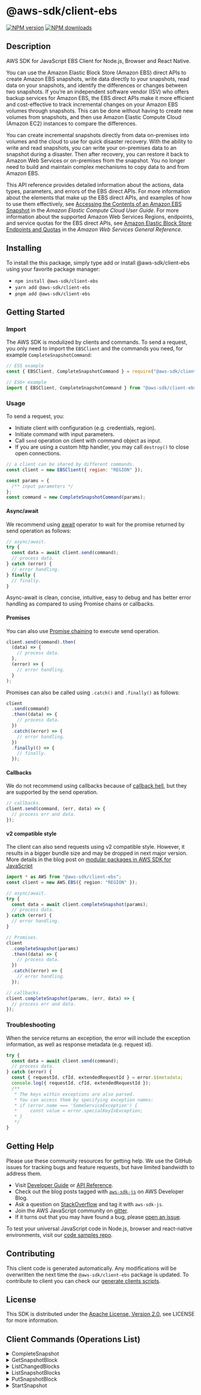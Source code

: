 <!-- generated file, do not edit directly -->

# @aws-sdk/client-ebs

[![NPM version](https://img.shields.io/npm/v/@aws-sdk/client-ebs/latest.svg)](https://www.npmjs.com/package/@aws-sdk/client-ebs)
[![NPM downloads](https://img.shields.io/npm/dm/@aws-sdk/client-ebs.svg)](https://www.npmjs.com/package/@aws-sdk/client-ebs)

## Description

AWS SDK for JavaScript EBS Client for Node.js, Browser and React Native.

<p>You can use the Amazon Elastic Block Store (Amazon EBS) direct APIs to create Amazon EBS snapshots, write data directly to
your snapshots, read data on your snapshots, and identify the differences or changes between
two snapshots. If you’re an independent software vendor (ISV) who offers backup services for
Amazon EBS, the EBS direct APIs make it more efficient and cost-effective to track incremental changes on
your Amazon EBS volumes through snapshots. This can be done without having to create new volumes
from snapshots, and then use Amazon Elastic Compute Cloud (Amazon EC2) instances to compare the differences.</p>

<p>You can create incremental snapshots directly from data on-premises into volumes and the
cloud to use for quick disaster recovery. With the ability to write and read snapshots, you can
write your on-premises data to an snapshot during a disaster. Then after recovery, you can
restore it back to Amazon Web Services or on-premises from the snapshot. You no longer need to build and
maintain complex mechanisms to copy data to and from Amazon EBS.</p>

<p>This API reference provides detailed information about the actions, data types,
parameters, and errors of the EBS direct APIs. For more information about the elements that
make up the EBS direct APIs, and examples of how to use them effectively, see <a href="https://docs.aws.amazon.com/AWSEC2/latest/UserGuide/ebs-accessing-snapshot.html">Accessing the Contents of an Amazon EBS Snapshot</a> in the <i>Amazon Elastic Compute Cloud User
Guide</i>. For more information about the supported Amazon Web Services Regions, endpoints,
and service quotas for the EBS direct APIs, see <a href="https://docs.aws.amazon.com/general/latest/gr/ebs-service.html">Amazon Elastic Block Store Endpoints and Quotas</a> in
the <i>Amazon Web Services General Reference</i>.</p>

## Installing

To install the this package, simply type add or install @aws-sdk/client-ebs
using your favorite package manager:

- `npm install @aws-sdk/client-ebs`
- `yarn add @aws-sdk/client-ebs`
- `pnpm add @aws-sdk/client-ebs`

## Getting Started

### Import

The AWS SDK is modulized by clients and commands.
To send a request, you only need to import the `EBSClient` and
the commands you need, for example `CompleteSnapshotCommand`:

```js
// ES5 example
const { EBSClient, CompleteSnapshotCommand } = require("@aws-sdk/client-ebs");
```

```ts
// ES6+ example
import { EBSClient, CompleteSnapshotCommand } from "@aws-sdk/client-ebs";
```

### Usage

To send a request, you:

- Initiate client with configuration (e.g. credentials, region).
- Initiate command with input parameters.
- Call `send` operation on client with command object as input.
- If you are using a custom http handler, you may call `destroy()` to close open connections.

```js
// a client can be shared by different commands.
const client = new EBSClient({ region: "REGION" });

const params = {
  /** input parameters */
};
const command = new CompleteSnapshotCommand(params);
```

#### Async/await

We recommend using [await](https://developer.mozilla.org/en-US/docs/Web/JavaScript/Reference/Operators/await)
operator to wait for the promise returned by send operation as follows:

```js
// async/await.
try {
  const data = await client.send(command);
  // process data.
} catch (error) {
  // error handling.
} finally {
  // finally.
}
```

Async-await is clean, concise, intuitive, easy to debug and has better error handling
as compared to using Promise chains or callbacks.

#### Promises

You can also use [Promise chaining](https://developer.mozilla.org/en-US/docs/Web/JavaScript/Guide/Using_promises#chaining)
to execute send operation.

```js
client.send(command).then(
  (data) => {
    // process data.
  },
  (error) => {
    // error handling.
  }
);
```

Promises can also be called using `.catch()` and `.finally()` as follows:

```js
client
  .send(command)
  .then((data) => {
    // process data.
  })
  .catch((error) => {
    // error handling.
  })
  .finally(() => {
    // finally.
  });
```

#### Callbacks

We do not recommend using callbacks because of [callback hell](http://callbackhell.com/),
but they are supported by the send operation.

```js
// callbacks.
client.send(command, (err, data) => {
  // process err and data.
});
```

#### v2 compatible style

The client can also send requests using v2 compatible style.
However, it results in a bigger bundle size and may be dropped in next major version. More details in the blog post
on [modular packages in AWS SDK for JavaScript](https://aws.amazon.com/blogs/developer/modular-packages-in-aws-sdk-for-javascript/)

```ts
import * as AWS from "@aws-sdk/client-ebs";
const client = new AWS.EBS({ region: "REGION" });

// async/await.
try {
  const data = await client.completeSnapshot(params);
  // process data.
} catch (error) {
  // error handling.
}

// Promises.
client
  .completeSnapshot(params)
  .then((data) => {
    // process data.
  })
  .catch((error) => {
    // error handling.
  });

// callbacks.
client.completeSnapshot(params, (err, data) => {
  // process err and data.
});
```

### Troubleshooting

When the service returns an exception, the error will include the exception information,
as well as response metadata (e.g. request id).

```js
try {
  const data = await client.send(command);
  // process data.
} catch (error) {
  const { requestId, cfId, extendedRequestId } = error.$$metadata;
  console.log({ requestId, cfId, extendedRequestId });
  /**
   * The keys within exceptions are also parsed.
   * You can access them by specifying exception names:
   * if (error.name === 'SomeServiceException') {
   *     const value = error.specialKeyInException;
   * }
   */
}
```

## Getting Help

Please use these community resources for getting help.
We use the GitHub issues for tracking bugs and feature requests, but have limited bandwidth to address them.

- Visit [Developer Guide](https://docs.aws.amazon.com/sdk-for-javascript/v3/developer-guide/welcome.html)
  or [API Reference](https://docs.aws.amazon.com/AWSJavaScriptSDK/v3/latest/index.html).
- Check out the blog posts tagged with [`aws-sdk-js`](https://aws.amazon.com/blogs/developer/tag/aws-sdk-js/)
  on AWS Developer Blog.
- Ask a question on [StackOverflow](https://stackoverflow.com/questions/tagged/aws-sdk-js) and tag it with `aws-sdk-js`.
- Join the AWS JavaScript community on [gitter](https://gitter.im/aws/aws-sdk-js-v3).
- If it turns out that you may have found a bug, please [open an issue](https://github.com/aws/aws-sdk-js-v3/issues/new/choose).

To test your universal JavaScript code in Node.js, browser and react-native environments,
visit our [code samples repo](https://github.com/aws-samples/aws-sdk-js-tests).

## Contributing

This client code is generated automatically. Any modifications will be overwritten the next time the `@aws-sdk/client-ebs` package is updated.
To contribute to client you can check our [generate clients scripts](https://github.com/aws/aws-sdk-js-v3/tree/main/scripts/generate-clients).

## License

This SDK is distributed under the
[Apache License, Version 2.0](http://www.apache.org/licenses/LICENSE-2.0),
see LICENSE for more information.

## Client Commands (Operations List)

<details>
<summary>
CompleteSnapshot
</summary>

[Command API Reference](https://docs.aws.amazon.com/AWSJavaScriptSDK/v3/latest/clients/client-ebs/classes/completesnapshotcommand.html) / [Input](https://docs.aws.amazon.com/AWSJavaScriptSDK/v3/latest/clients/client-ebs/interfaces/completesnapshotcommandinput.html) / [Output](https://docs.aws.amazon.com/AWSJavaScriptSDK/v3/latest/clients/client-ebs/interfaces/completesnapshotcommandoutput.html)

</details>
<details>
<summary>
GetSnapshotBlock
</summary>

[Command API Reference](https://docs.aws.amazon.com/AWSJavaScriptSDK/v3/latest/clients/client-ebs/classes/getsnapshotblockcommand.html) / [Input](https://docs.aws.amazon.com/AWSJavaScriptSDK/v3/latest/clients/client-ebs/interfaces/getsnapshotblockcommandinput.html) / [Output](https://docs.aws.amazon.com/AWSJavaScriptSDK/v3/latest/clients/client-ebs/interfaces/getsnapshotblockcommandoutput.html)

</details>
<details>
<summary>
ListChangedBlocks
</summary>

[Command API Reference](https://docs.aws.amazon.com/AWSJavaScriptSDK/v3/latest/clients/client-ebs/classes/listchangedblockscommand.html) / [Input](https://docs.aws.amazon.com/AWSJavaScriptSDK/v3/latest/clients/client-ebs/interfaces/listchangedblockscommandinput.html) / [Output](https://docs.aws.amazon.com/AWSJavaScriptSDK/v3/latest/clients/client-ebs/interfaces/listchangedblockscommandoutput.html)

</details>
<details>
<summary>
ListSnapshotBlocks
</summary>

[Command API Reference](https://docs.aws.amazon.com/AWSJavaScriptSDK/v3/latest/clients/client-ebs/classes/listsnapshotblockscommand.html) / [Input](https://docs.aws.amazon.com/AWSJavaScriptSDK/v3/latest/clients/client-ebs/interfaces/listsnapshotblockscommandinput.html) / [Output](https://docs.aws.amazon.com/AWSJavaScriptSDK/v3/latest/clients/client-ebs/interfaces/listsnapshotblockscommandoutput.html)

</details>
<details>
<summary>
PutSnapshotBlock
</summary>

[Command API Reference](https://docs.aws.amazon.com/AWSJavaScriptSDK/v3/latest/clients/client-ebs/classes/putsnapshotblockcommand.html) / [Input](https://docs.aws.amazon.com/AWSJavaScriptSDK/v3/latest/clients/client-ebs/interfaces/putsnapshotblockcommandinput.html) / [Output](https://docs.aws.amazon.com/AWSJavaScriptSDK/v3/latest/clients/client-ebs/interfaces/putsnapshotblockcommandoutput.html)

</details>
<details>
<summary>
StartSnapshot
</summary>

[Command API Reference](https://docs.aws.amazon.com/AWSJavaScriptSDK/v3/latest/clients/client-ebs/classes/startsnapshotcommand.html) / [Input](https://docs.aws.amazon.com/AWSJavaScriptSDK/v3/latest/clients/client-ebs/interfaces/startsnapshotcommandinput.html) / [Output](https://docs.aws.amazon.com/AWSJavaScriptSDK/v3/latest/clients/client-ebs/interfaces/startsnapshotcommandoutput.html)

</details>
